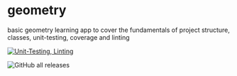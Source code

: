 # geometry
basic geometry learning app to cover the fundamentals of project structure, classes, unit-testing, coverage and linting

[![Unit-Testing, Linting](https://github.com/sgchopkins8043/geometry/actions/workflows/blank.yml/badge.svg)](https://github.com/sgchopkins8043/geometry/actions/workflows/blank.yml)

![GitHub all releases](https://img.shields.io/github/downloads/sgchopkins8043/geometry/total)

